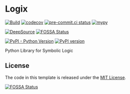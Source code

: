 # Logix

[![Build](https://github.com/ionite34/logix/actions/workflows/build.yml/badge.svg)](https://github.com/ionite34/logix/actions/workflows/build.yml)
[![codecov](https://codecov.io/gh/ionite34/logix/branch/main/graph/badge.svg)](https://codecov.io/gh/ionite34/logix)
[![pre-commit.ci status](https://results.pre-commit.ci/badge/github/ionite34/logix/main.svg)](https://results.pre-commit.ci/latest/github/ionite34/logix/main)
[![mypy](http://www.mypy-lang.org/static/mypy_badge.svg)](http://mypy-lang.org/)

[![DeepSource](https://deepsource.io/gh/ionite34/logix.svg/?label=active+issues&show_trend=true&token=U949myD2-vuIl3F-Q8Lbg8iP)](https://deepsource.io/gh/ionite34/logix/?ref=repository-badge)
[![FOSSA Status](https://app.fossa.com/api/projects/custom%2B31224%2Fgithub.com%2Fionite34%2Flogix.svg?type=shield)](https://app.fossa.com/projects/custom%2B31224%2Fgithub.com%2Fionite34%2Flogix?ref=badge_shield)

[![PyPI - Python Version](https://img.shields.io/pypi/pyversions/logix)](https://pypi.org/project/logix/)
[![PyPI version](https://badge.fury.io/py/logix.svg)](https://pypi.org/project/logix/)


Python Library for Symbolic Logic

## License
The code in this template is released under the [MIT License](LICENSE).

[![FOSSA Status](https://app.fossa.com/api/projects/custom%2B31224%2Fgithub.com%2Fionite34%2Flogix.svg?type=large)](https://app.fossa.com/projects/custom%2B31224%2Fgithub.com%2Fionite34%2Flogix?ref=badge_large)
